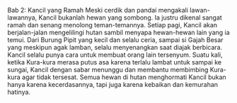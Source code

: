 Bab 2: Kancil yang Ramah
Meski cerdik dan pandai mengakali lawan-lawannya, Kancil bukanlah hewan yang sombong. Ia justru dikenal sangat ramah dan senang menolong teman-temannya. Setiap pagi, Kancil akan berjalan-jalan mengelilingi hutan sambil menyapa hewan-hewan lain yang ia temui. Dari Burung Pipit yang kecil dan selalu ceria, sampai si Gajah Besar yang meskipun agak lamban, selalu menyenangkan saat diajak berbicara. Kancil selalu punya cara untuk membuat orang lain tersenyum. Suatu kali, ketika Kura-kura merasa putus asa karena terlalu lambat untuk sampai ke sungai, Kancil dengan sabar menunggu dan membantu membimbing Kura-kura agar tidak tersesat. Semua hewan di hutan menghormati Kancil bukan hanya karena kecerdasannya, tapi juga karena kebaikan dan kemurahan hatinya.